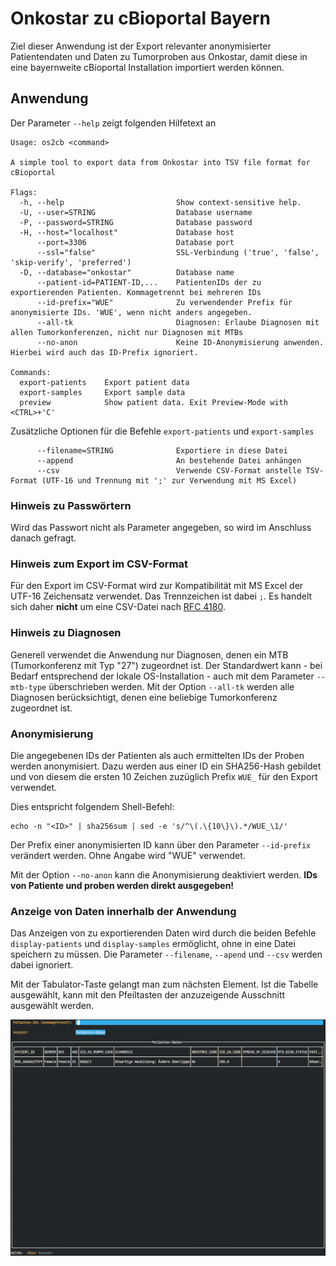 # Onkostar zu cBioportal Bayern

Ziel dieser Anwendung ist der Export relevanter anonymisierter Patientendaten und Daten zu Tumorproben aus Onkostar,
damit diese in eine bayernweite cBioportal Installation importiert werden können.

## Anwendung

Der Parameter `--help` zeigt folgenden Hilfetext an

```
Usage: os2cb <command>

A simple tool to export data from Onkostar into TSV file format for cBioportal

Flags:
  -h, --help                         Show context-sensitive help.
  -U, --user=STRING                  Database username
  -P, --password=STRING              Database password
  -H, --host="localhost"             Database host
      --port=3306                    Database port
      --ssl="false"                  SSL-Verbindung ('true', 'false', 'skip-verify', 'preferred')
  -D, --database="onkostar"          Database name
      --patient-id=PATIENT-ID,...    PatientenIDs der zu exportierenden Patienten. Kommagetrennt bei mehreren IDs
      --id-prefix="WUE"              Zu verwendender Prefix für anonymisierte IDs. 'WUE', wenn nicht anders angegeben.
      --all-tk                       Diagnosen: Erlaube Diagnosen mit allen Tumorkonferenzen, nicht nur Diagnosen mit MTBs
      --no-anon                      Keine ID-Anonymisierung anwenden. Hierbei wird auch das ID-Prefix ignoriert.

Commands:
  export-patients    Export patient data
  export-samples     Export sample data
  preview            Show patient data. Exit Preview-Mode with <CTRL>+'C'
```

Zusätzliche Optionen für die Befehle `export-patients` und `export-samples`

```
      --filename=STRING              Exportiere in diese Datei
      --append                       An bestehende Datei anhängen
      --csv                          Verwende CSV-Format anstelle TSV-Format (UTF-16 und Trennung mit ';' zur Verwendung mit MS Excel)
```

### Hinweis zu Passwörtern

Wird das Passwort nicht als Parameter angegeben, so wird im Anschluss danach gefragt.

### Hinweis zum Export im CSV-Format

Für den Export im CSV-Format wird zur Kompatibilität mit MS Excel der UTF-16 Zeichensatz verwendet. Das Trennzeichen ist dabei `;`.
Es handelt sich daher **nicht** um eine CSV-Datei nach [RFC 4180](https://www.rfc-editor.org/rfc/rfc4180).

### Hinweis zu Diagnosen

Generell verwendet die Anwendung nur Diagnosen, denen ein MTB (Tumorkonferenz mit Typ "27") zugeordnet ist.
Der Standardwert kann - bei Bedarf entsprechend der lokale OS-Installation - auch mit dem Parameter `--mtb-type`
überschrieben werden.
Mit der Option `--all-tk` werden alle Diagnosen berücksichtigt, denen eine beliebige Tumorkonferenz zugeordnet ist.

### Anonymisierung

Die angegebenen IDs der Patienten als auch ermittelten IDs der Proben werden anonymisiert.
Dazu werden aus einer ID ein SHA256-Hash gebildet und von diesem die ersten 10 Zeichen zuzüglich Prefix `WUE_` für den
Export verwendet.

Dies entspricht folgendem Shell-Befehl:

```shell
echo -n "<ID>" | sha256sum | sed -e 's/^\(.\{10\}\).*/WUE_\1/'
```

Der Prefix einer anonymisierten ID kann über den Parameter `--id-prefix` verändert werden. Ohne Angabe wird "WUE" verwendet.

Mit der Option `--no-anon` kann die Anonymisierung deaktiviert werden. **IDs von Patiente und proben werden direkt ausgegeben!**

### Anzeige von Daten innerhalb der Anwendung

Das Anzeigen von zu exportierenden Daten wird durch die beiden Befehle `display-patients` und `display-samples` ermöglicht, ohne in eine Datei speichern zu müssen.
Die Parameter `--filename`, `--apend` und `--csv` werden dabei ignoriert.

Mit der Tabulator-Taste gelangt man zum nächsten Element. Ist die Tabelle ausgewählt, kann mit den Pfeiltasten der anzuzeigende Ausschnitt ausgewählt werden.

![Ansicht der Anzeige von Daten](display.gif)
